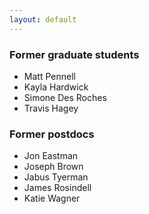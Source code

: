 ```yaml
---
layout: default
---
```


### Former graduate students
 - Matt Pennell
 - Kayla Hardwick
 - Simone Des Roches
 - Travis Hagey

### Former postdocs
 - Jon Eastman
 - Joseph Brown
 - Jabus Tyerman
 - James Rosindell
 - Katie Wagner
